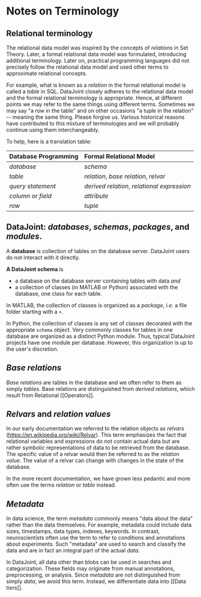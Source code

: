 # Notes on Terminology

## Relational terminology 

The relational data model was inspired by the concepts of *relations* in Set Theory.  Later, a formal relational data model was formulated, introducing additional terminology.  Later on, practical programming languages did not precisely follow the relational data model and used other terms to approximate relational concepts.  

For example, what is known as a *relation* in the formal relational model is called a *table* in SQL.  DataJoint closely adheres to the relational data model and the formal relational terminology is appropriate.  Hence, at different points we may refer to the same things using different terms.  Sometimes we may say "a row in the table" and on other occasions "a tuple in the relation" -- meaning the same thing. Please forgive us.  Various historical reasons have contributed to this mixture of terminologies and we will probably continue using them interchangeably. 

To help, here is a translation table:

| Database Programming | Formal Relational Model |  
|:--|:--|
| *database* | *schema* | 
| *table* | *relation*, *base relation*, *relvar* |
| *query statement* | *derived relation*, *relational expression* |
| *column* or *field* | *attribute* |
| *row* | *tuple* |

## DataJoint: *databases*, *schemas*, *packages*, and *modules*.

A **database** is collection of tables on the database server.  DataJoint users do not interact with it directly.

**A DataJoint schema** is 
* a database on the database server containing tables with data *and* 
* a collection of classes (in MATLAB or Python) associated with the database, one class for each table.

In MATLAB, the collection of classes is organized as a *package*, *i.e.* a file folder starting with a `+`.

In Python, the collection of classes is any set of classes decorated with the appropriate `schema` object. 
Very commonly classes for tables in one database are organized as a distinct Python module.  Thus, typical DataJoint projects have one module per database.  However, this organization is up to the user's discretion. 

## *Base relations*
*Base relations* are tables in the database and we often refer to them as simply *tables*.   Base relations are distinguished from *derived relations*, which result from Relational [[Operators]].

## *Relvars* and *relation values*
In our early documentation we referred to the relation objects as *relvars* (https://en.wikipedia.org/wiki/Relvar).  This term  emphasizes the fact that relational variables and expressions do not contain actual data but are rather symbolic representations of data to be retrieved from the database.  The specific value of a relvar would then be referred to as the *relation value*. The value of a relvar can change with changes in the state of the database.  

In the more recent documentation, we have grown less pedantic and more often use the terms *relation* or *table* instead. 

## *Metadata*
In data science, the term *metadata* commonly means "data about the data" rather than the data themselves.  For example, metadata could include data sizes, timestamps, data types, indexes, keywords.  In contrast,  neuroscientists often use the term to refer to conditions and annotations about experiments.  Such "metadata" are used to search and classify the data and are in fact an integral part of the actual *data*.

In DataJoint, all data other than blobs can be used in searches and categorization.  These fields may originate from manual annotations, preprocessing, or analysis.  Since *metadata* are not distinguished from simply *data*, we avoid this term.  Instead, we differentiate data into [[Data tiers]].
